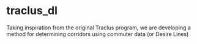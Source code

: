 # traclus_dl
Taking inspiration from the original Traclus program, we are developing a method for determining corridors using commuter data (or Desire Lines) 
